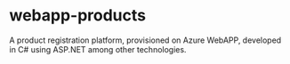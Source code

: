 # webapp-products
A product registration platform, provisioned on Azure WebAPP, developed in C# using ASP.NET among other technologies. 
